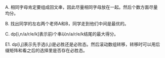 A. 相同字母肯定要组成回文串，因此尽量相同字母放在一起。然后个数方面尽量均分。

B. 找出同学的左右两个老师A和B，同学走到他们中间是最优的。

C. dp[i,n/a/r/e/k]表示前i个串以n/a/r/e/k结尾的最大得分。

E1. dp[i,j]表示先手选(i,j)是必胜还是必败态。然后滚动数组转移，转移时可以用后缀矩阵和看之后的选择里是否存在必胜态。
